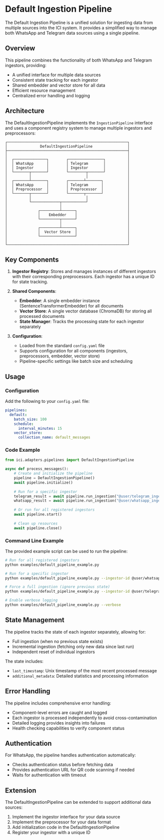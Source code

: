 # Default Ingestion Pipeline

The Default Ingestion Pipeline is a unified solution for ingesting data from multiple sources into the ICI system. It provides a simplified way to manage both WhatsApp and Telegram data sources using a single pipeline.

## Overview

This pipeline combines the functionality of both WhatsApp and Telegram ingestors, providing:

- A unified interface for multiple data sources
- Consistent state tracking for each ingestor
- Shared embedder and vector store for all data
- Efficient resource management
- Centralized error handling and logging

## Architecture

The DefaultIngestionPipeline implements the `IngestionPipeline` interface and uses a component registry system to manage multiple ingestors and preprocessors:

```
┌───────────────────────────────────────────────────────┐
│               DefaultIngestionPipeline                │
├───────────────────────────────────────────────────────┤
│                                                       │
│  ┌───────────────┐        ┌────────────────┐          │
│  │ WhatsApp      │        │ Telegram       │          │
│  │ Ingestor      │        │ Ingestor       │          │
│  └───────┬───────┘        └────────┬───────┘          │
│          │                         │                  │
│  ┌───────┴───────┐        ┌───────┴───────┐           │
│  │ WhatsApp      │        │ Telegram      │           │
│  │ Preprocessor  │        │ Preprocessor  │           │
│  └───────┬───────┘        └───────┬───────┘           │
│          │                         │                  │
│          └─────────────┬───────────┘                  │
│                        │                              │
│              ┌─────────┴──────┐                       │
│              │    Embedder    │                       │
│              └─────────┬──────┘                       │
│                        │                              │
│              ┌─────────┴──────┐                       │
│              │  Vector Store  │                       │
│              └────────────────┘                       │
│                                                       │
└───────────────────────────────────────────────────────┘
```

## Key Components

1. **Ingestor Registry**: Stores and manages instances of different ingestors with their corresponding preprocessors. Each ingestor has a unique ID for state tracking.

2. **Shared Components**:
   - **Embedder**: A single embedder instance (SentenceTransformerEmbedder) for all documents
   - **Vector Store**: A single vector database (ChromaDB) for storing all processed documents
   - **State Manager**: Tracks the processing state for each ingestor separately

3. **Configuration**:
   - Loaded from the standard `config.yaml` file
   - Supports configuration for all components (ingestors, preprocessors, embedder, vector store)
   - Pipeline-specific settings like batch size and scheduling

## Usage

### Configuration

Add the following to your `config.yaml` file:

```yaml
pipelines:
  default:
    batch_size: 100
    schedule:
      interval_minutes: 15
    vector_store:
      collection_name: default_messages
```

### Code Example

```python
from ici.adapters.pipelines import DefaultIngestionPipeline

async def process_messages():
    # Create and initialize the pipeline
    pipeline = DefaultIngestionPipeline()
    await pipeline.initialize()
    
    # Run for a specific ingestor
    telegram_result = await pipeline.run_ingestion("@user/telegram_ingestor")
    whatsapp_result = await pipeline.run_ingestion("@user/whatsapp_ingestor")
    
    # Or run for all registered ingestors
    await pipeline.start()
    
    # Clean up resources
    await pipeline.close()
```

### Command Line Example

The provided example script can be used to run the pipeline:

```bash
# Run for all registered ingestors
python examples/default_pipeline_example.py

# Run for a specific ingestor
python examples/default_pipeline_example.py --ingestor-id @user/whatsapp_ingestor

# Force a full ingestion (ignore previous state)
python examples/default_pipeline_example.py --ingestor-id @user/telegram_ingestor --full

# Enable verbose logging
python examples/default_pipeline_example.py --verbose
```

## State Management

The pipeline tracks the state of each ingestor separately, allowing for:

- Full ingestion (when no previous state exists)
- Incremental ingestion (fetching only new data since last run)
- Independent reset of individual ingestors

The state includes:
- `last_timestamp`: Unix timestamp of the most recent processed message
- `additional_metadata`: Detailed statistics and processing information

## Error Handling

The pipeline includes comprehensive error handling:
- Component-level errors are caught and logged
- Each ingestor is processed independently to avoid cross-contamination
- Detailed logging provides insights into failures
- Health checking capabilities to verify component status

## Authentication

For WhatsApp, the pipeline handles authentication automatically:
- Checks authentication status before fetching data
- Provides authentication URL for QR code scanning if needed
- Waits for authentication with timeout

## Extension

The DefaultIngestionPipeline can be extended to support additional data sources:
1. Implement the ingestor interface for your data source
2. Implement the preprocessor for your data format
3. Add initialization code in the DefaultIngestionPipeline
4. Register your ingestor with a unique ID 